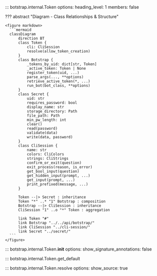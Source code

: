 ::: botstrap.internal.Token
    options:
      heading_level: 1
      members: false

??? abstract "Diagram - Class Relationships & Structure"

    <figure markdown>
      ```mermaid
      classDiagram
          direction BT
          class Token {
              cli: CliSession
              resolve(allow_token_creation)
          }
          class Botstrap {
              _tokens_by_uid: dict[str, Token]
              _active_token: Token | None
              register_token(uid, ...)
              parse_args(..., **options)
              retrieve_active_token(*, ...)
              run_bot(bot_class, **options)
          }
          class Secret {
              uid: str
              requires_password: bool
              display_name: str
              storage_directory: Path
              file_path: Path
              min_pw_length: int
              clear()
              read(password)
              validate(data)
              write(data, password)
          }
          class CliSession {
              name: str
              colors: CliColors
              strings: CliStrings
              confirm_or_exit(question)
              exit_process(reason, is_error)
              get_bool_input(question)
              get_hidden_input(prompt, ...)
              get_input(prompt, ...)
              print_prefixed(message, ...)
          }

          Token --|> Secret : inheritance
          Token "*" ..* "1" Botstrap : composition
          Botstrap --|> CliSession : inheritance
          CliSession "1" ..o "*" Token : aggregation

          link Token "#"
          link Botstrap "../../api/botstrap/"
          link CliSession "../cli-session/"
          link Secret "../secret/"
      ```
    </figure>

::: botstrap.internal.Token.__init__
    options:
      show_signature_annotations: false

::: botstrap.internal.Token.get_default

::: botstrap.internal.Token.resolve
    options:
      show_source: true
